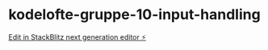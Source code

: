 # kodelofte-gruppe-10-input-handling

[Edit in StackBlitz next generation editor ⚡️](https://stackblitz.com/~/github.com/LarsGJobloop/kodelofte-gruppe-10-input-handling)